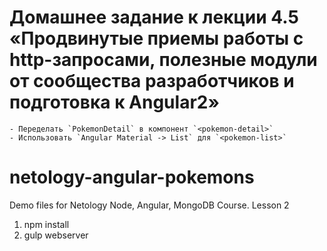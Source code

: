 #   Домашнее задание к лекции 4.5 «Продвинутые приемы работы с http-запросами, полезные модули от сообщества разработчиков и подготовка к Angular2»

    - Переделать `PokemonDetail` в компонент `<pokemon-detail>`
    - Использовать `Angular Material -> List` для `<pokemon-list>`

# netology-angular-pokemons
Demo files for Netology Node, Angular, MongoDB Course. Lesson 2

1. npm install
2. gulp webserver
